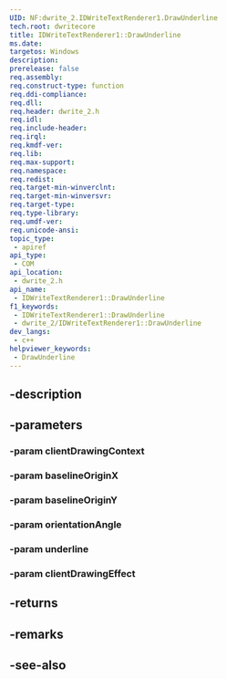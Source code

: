 ```yaml
---
UID: NF:dwrite_2.IDWriteTextRenderer1.DrawUnderline
tech.root: dwritecore
title: IDWriteTextRenderer1::DrawUnderline
ms.date: 
targetos: Windows
description: 
prerelease: false
req.assembly: 
req.construct-type: function
req.ddi-compliance: 
req.dll: 
req.header: dwrite_2.h
req.idl: 
req.include-header: 
req.irql: 
req.kmdf-ver: 
req.lib: 
req.max-support: 
req.namespace: 
req.redist: 
req.target-min-winverclnt: 
req.target-min-winversvr: 
req.target-type: 
req.type-library: 
req.umdf-ver: 
req.unicode-ansi: 
topic_type:
 - apiref
api_type:
 - COM
api_location:
 - dwrite_2.h
api_name:
 - IDWriteTextRenderer1::DrawUnderline
f1_keywords:
 - IDWriteTextRenderer1::DrawUnderline
 - dwrite_2/IDWriteTextRenderer1::DrawUnderline
dev_langs:
 - c++
helpviewer_keywords:
 - DrawUnderline
---
```


## -description

## -parameters

### -param clientDrawingContext

### -param baselineOriginX

### -param baselineOriginY

### -param orientationAngle

### -param underline

### -param clientDrawingEffect

## -returns

## -remarks

## -see-also

